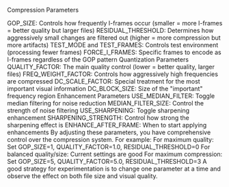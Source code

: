 Compression Parameters

GOP_SIZE: Controls how frequently I-frames occur (smaller = more I-frames = better quality but larger files)
RESIDUAL_THRESHOLD: Determines how aggressively small changes are filtered out (higher = more compression but more artifacts)
TEST_MODE and TEST_FRAMES: Controls test environment (processing fewer frames)
FORCE_I_FRAMES: Specific frames to encode as I-frames regardless of the GOP pattern
Quantization Parameters
QUALITY_FACTOR: The main quality control (lower = better quality, larger files)
FREQ_WEIGHT_FACTOR: Controls how aggressively high frequencies are compressed
DC_SCALE_FACTOR: Special treatment for the most important visual information
DC_BLOCK_SIZE: Size of the "important" frequency region
Enhancement Parameters
USE_MEDIAN_FILTER: Toggle median filtering for noise reduction
MEDIAN_FILTER_SIZE: Control the strength of noise filtering
USE_SHARPENING: Toggle sharpening enhancement
SHARPENING_STRENGTH: Control how strong the sharpening effect is
ENHANCE_AFTER_FRAME: When to start applying enhancements
By adjusting these parameters, you have comprehensive control over the compression system. For example:
For maximum quality: Set GOP_SIZE=1, QUALITY_FACTOR=1.0, RESIDUAL_THRESHOLD=0
For balanced quality/size: Current settings are good
For maximum compression: Set GOP_SIZE=5, QUALITY_FACTOR=5.0, RESIDUAL_THRESHOLD=3
A good strategy for experimentation is to change one parameter at a time and observe the effect on both file size and visual quality.